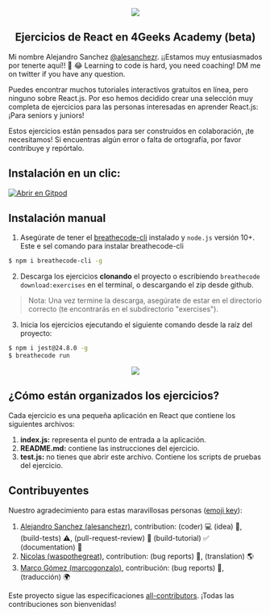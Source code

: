 <p align="center">
  <img src="https://assets.breatheco.de/apis/img/images.php?blob&random&cat=icon&tags=4geeks,128">
</p>

<p>
    <h2 align="center"> Ejercicios de React en 4Geeks Academy (beta) </h2>
</p>

Mi nombre Alejandro Sanchez [@alesanchezr](https://twitter.com/alesanchezr). ¡¡Estamos muy entusiasmados por tenerte aquí!! 🎉 😂
Learning to code is hard, you need coaching! DM me on twitter if you have any question.

Puedes encontrar muchos tutoriales interactivos gratuitos en línea, pero ninguno sobre React.js. Por eso hemos decidido crear una selección muy completa de ejercicios para las personas interesadas en aprender React.js: ¡Para seniors y juniors! 

Estos ejercicios están pensados para ser construidos en colaboración, ¡te necesitamos!
Si encuentras algún error o falta de ortografía, por favor contribuye y repórtalo.


<h2>Instalación en un clic:</h2>

[![Abrir en Gitpod](https://gitpod.io/button/open-in-gitpod.svg)](https://gitpod.io#https://github.com/4GeeksAcademy/react-exercises.git)


## Instalación manual

1. Asegúrate de tener el [breathecode-cli](https://github.com/breatheco-de/breathecode-cli) instalado y `node.js` versión 10+. Este e sel comando para instalar breathecode-cli

```sh
$ npm i breathecode-cli -g
```

2. Descarga los ejercicios **clonando** el proyecto o escribiendo `breathecode download:exercises` en el terminal, o descargando el zip desde github.

> Nota: Una vez termine la descarga, asegúrate de estar en el directorio correcto (te encontrarás en el subdirectorio "exercises").

3) Inicia los ejercicios ejecutando el siguiente comando desde la raíz del proyecto:

```sh
$ npm i jest@24.8.0 -g
$ breathecode run
```

<p align="center">
  <img src="https://raw.githubusercontent.com/4GeeksAcademy/react-exercises/master/preview.gif">
</p>

## ¿Cómo están organizados los ejercicios?

Cada ejercicio es una pequeña aplicación en React que contiene los siguientes archivos:

1. **index.js:** representa el punto de entrada a la aplicación.
2. **README.md:** contiene las instrucciones del ejercicio.
3. **test.js:** no tienes que abrir este archivo. Contiene los scripts de pruebas del ejercicio.

## Contribuyentes

Nuestro agradecimiento para estas maravillosas personas ([emoji key](https://github.com/kentcdodds/all-contributors#emoji-key)):

1. [Alejandro Sanchez (alesanchezr)](https://github.com/alesanchezr), contribution: (coder) :computer: (idea) 🤔, (build-tests) :warning:, (pull-request-review) :eyes: (build-tutorial) :white_check_mark: (documentation) :book:
2. [Nicolas (waspothegreat)](https://github.com/waspothegreat), contribution: (bug reports) :bug:, (translation) :earth_americas:
3. [Marco Gómez (marcogonzalo)](https://github.com/marcogonzalo), contribución: (bug reports) :bug:, (traducción) :earth_africa:

Este proyecto sigue las especificaciones
[all-contributors](https://github.com/kentcdodds/all-contributors). 
¡Todas las contribuciones son bienvenidas!